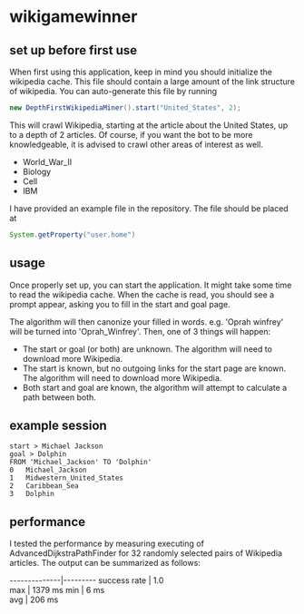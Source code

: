 # wikigamewinner

## set up before first use

When first using this application, keep in mind you should initialize the wikipedia cache. 
This file should contain a large amount of the link structure of wikipedia.
You can auto-generate this file by running

````java
new DepthFirstWikipediaMiner().start("United_States", 2);
````

This will crawl Wikipedia, starting at the article about the United States, up to a depth of 2 articles.
Of course, if you want the bot to be more knowledgeable, it is advised to crawl other areas of interest as well.

- World_War_II
- Biology
- Cell
- IBM

I have provided an example file in the repository.
The file should be placed at

````java
System.getProperty("user.home")
````

## usage

Once properly set up, you can start the application. It might take some time to read the wikipedia cache.
When the cache is read, you should see a prompt appear, asking you to fill in the start and goal page.

The algorithm will then canonize your filled in words. e.g. 'Oprah winfrey' will be turned into 'Oprah_Winfrey'.
Then, one of 3 things will happen:

- The start or goal (or both) are unknown. The algorithm will need to download more Wikipedia.
- The start is known, but no outgoing links for the start page are known. The algorithm will need to download more Wikipedia.
- Both start and goal are known, the algorithm will attempt to calculate a path between both.

## example session

````
start > Michael Jackson
goal > Dolphin
FROM 'Michael_Jackson' TO 'Dolphin'
0	Michael_Jackson
1	Midwestern_United_States
2	Caribbean_Sea
3	Dolphin
````

## performance

I tested the performance by measuring executing of AdvancedDijkstraPathFinder for 32 randomly selected pairs of Wikipedia articles. The output can be summarized as follows:

--------------|---------
 success rate | 1.0     
 max          | 1379 ms 
 min          | 6 ms    
 avg          | 206 ms  
